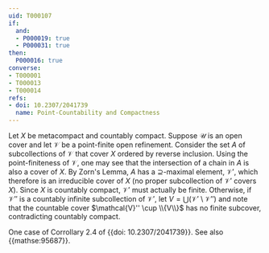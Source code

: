 ```yaml
---
uid: T000107
if:
  and:
  - P000019: true
  - P000031: true
then:
  P000016: true
converse:
- T000001
- T000013
- T000014
refs:
- doi: 10.2307/2041739
  name: Point-Countability and Compactness
---
```


Let $X$ be metacompact and countably compact. Suppose $\mathcal{U}$ is an open cover and let $\mathcal{V}$ be a point-finite open refinement. Consider the set $A$ of subcollections of $\mathcal{V}$ that cover $X$ ordered by reverse inclusion. Using the point-finiteness of $\mathcal{V}$, one may see that the intersection of a chain in $A$ is also a cover of $X$. By Zorn's Lemma, $A$ has a $\supseteq$-maximal element, $\mathcal{V}'$, which therefore is an irreducible cover of $X$ (no proper subcollection of $\mathcal{V}'$ covers $X$). Since $X$ is countably compact, $\mathcal{V}'$ must actually be finite. Otherwise, if $\mathcal{V}''$ is a countably infinite subcollection of $\mathcal{V}'$, let $V = \bigcup(\mathcal{V}' \setminus \mathcal{V}'')$ and note that the countable cover $\mathcal{V}'' \cup \\{V\\}$ has no finite subcover, contradicting countably compact. 

One case of Corrollary 2.4 of {{doi: 10.2307/2041739}}. See also {{mathse:95687}}.


